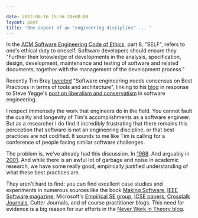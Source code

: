 ```yaml
---

date: 2012-08-16 15:56:10+00:00
layout: post
title: 'One aspect of an "engineering discipline" ... '
---
```


In the [ACM Software Engineering Code of Ethics](http://www.acm.org/about/se-code/), part 8, "SELF", refers to one's ethical duty to oneself. Software developers should ensure they "Further their knowledge of developments in the analysis, specification, design, development, maintenance and testing of software and related documents, together with the management of the development process."

Recently Tim Bray [tweeted](http://twitter.com/timbray/status/235877886932942848) "Software engineering needs consensus on Best Practices in terms of tools and architecture", linking to his [blog](http://goo.gl/tnv6Q) in response to Steve Yegge's [post on liberalism and conservatism](https://plus.google.com/u/0/110981030061712822816/posts/KaSKeg4vQtz) in software engineering.

I respect immensely the work that engineers do in the field. You cannot fault the quality and longevity of Tim's accomplishments as a software engineer. But as a researcher I do find it incredibly frustrating that there remains this perception that software is not an engineering discipline, or that best practices are not codified. It sounds to me like Tim is calling for a conference of people facing similar software challenges.

The problem is, we've already had this discussion. In [1968](http://homepages.cs.ncl.ac.uk/brian.randell/NATO/NATOReports/). And arguably in [2001](http://agilemanifesto.org/history.html). And while there is an awful lot of garbage and noise in academic research, we have some really good, empirically justified understanding of what these best practices are.

They aren't hard to find: you can find excellent case studies and experiments in numerous sources like the book [Making Software](http://shop.oreilly.com/product/9780596808303.do), [IEEE Software magazine](http://www.computer.org/portal/web/computingnow/software), Microsoft's [Empirical SE group](http://research.microsoft.com/en-us/groups/ese/), [ICSE papers](http://www.icse-conferences.org/mostinfluential.html), [Crosstalk Journals](http://www.crosstalkonline.org), Cutter Journals, and of course practitioner blogs. This need for evidence is a big reason for our efforts in the [Never Work in Theory blog](http://www.neverworkintheory.org).
